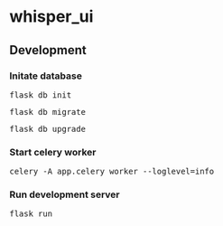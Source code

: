 # whisper_ui

## Development

### Initate database

<pre>
flask db init
</pre>
<pre>
flask db migrate
</pre>
<pre>
flask db upgrade
</pre>


### Start celery worker
<pre>
celery -A app.celery worker --loglevel=info
</pre>

### Run development server
<pre>
flask run
</pre>